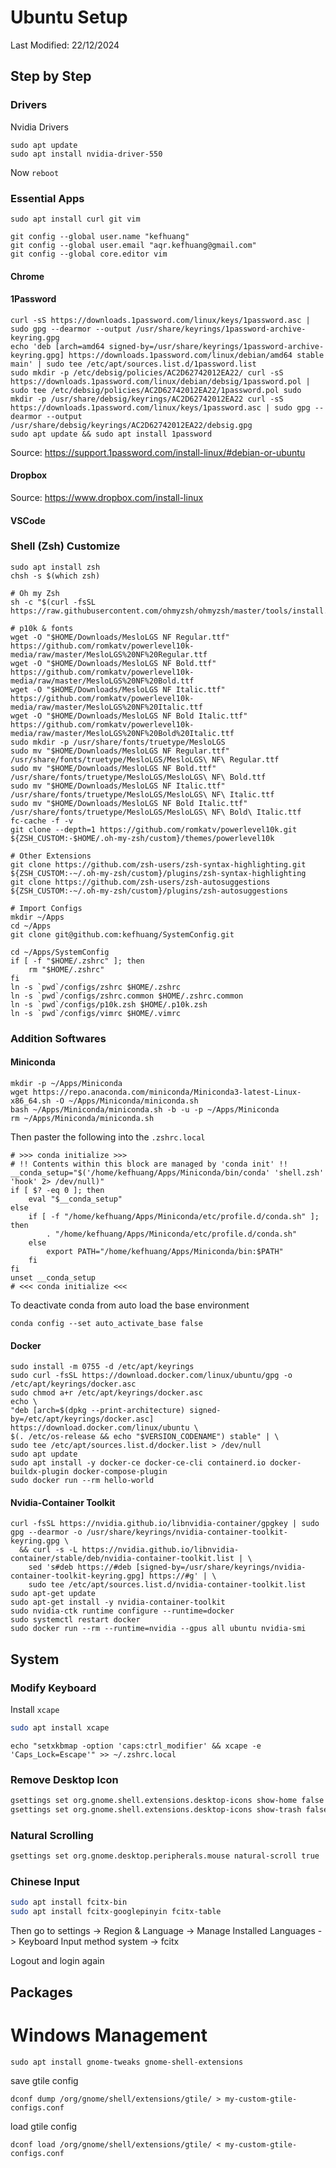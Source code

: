 # Ubuntu Setup
Last Modified: 22/12/2024

## Step by Step

### Drivers
Nvidia Drivers
```
sudo apt update
sudo apt install nvidia-driver-550
```
Now `reboot`

### Essential Apps
```
sudo apt install curl git vim

git config --global user.name "kefhuang"
git config --global user.email "aqr.kefhuang@gmail.com"
git config --global core.editor vim
```

#### Chrome
#### 1Password
```
curl -sS https://downloads.1password.com/linux/keys/1password.asc | sudo gpg --dearmor --output /usr/share/keyrings/1password-archive-keyring.gpg
echo 'deb [arch=amd64 signed-by=/usr/share/keyrings/1password-archive-keyring.gpg] https://downloads.1password.com/linux/debian/amd64 stable main' | sudo tee /etc/apt/sources.list.d/1password.list
sudo mkdir -p /etc/debsig/policies/AC2D62742012EA22/ curl -sS https://downloads.1password.com/linux/debian/debsig/1password.pol | sudo tee /etc/debsig/policies/AC2D62742012EA22/1password.pol sudo mkdir -p /usr/share/debsig/keyrings/AC2D62742012EA22 curl -sS https://downloads.1password.com/linux/keys/1password.asc | sudo gpg --dearmor --output /usr/share/debsig/keyrings/AC2D62742012EA22/debsig.gpg
sudo apt update && sudo apt install 1password
```
Source: https://support.1password.com/install-linux/#debian-or-ubuntu

#### Dropbox
Source: https://www.dropbox.com/install-linux

#### VSCode


### Shell (Zsh) Customize
```
sudo apt install zsh
chsh -s $(which zsh)

# Oh my Zsh
sh -c "$(curl -fsSL https://raw.githubusercontent.com/ohmyzsh/ohmyzsh/master/tools/install.sh)"

# p10k & fonts
wget -O "$HOME/Downloads/MesloLGS NF Regular.ttf" https://github.com/romkatv/powerlevel10k-media/raw/master/MesloLGS%20NF%20Regular.ttf
wget -O "$HOME/Downloads/MesloLGS NF Bold.ttf" https://github.com/romkatv/powerlevel10k-media/raw/master/MesloLGS%20NF%20Bold.ttf
wget -O "$HOME/Downloads/MesloLGS NF Italic.ttf" https://github.com/romkatv/powerlevel10k-media/raw/master/MesloLGS%20NF%20Italic.ttf
wget -O "$HOME/Downloads/MesloLGS NF Bold Italic.ttf" https://github.com/romkatv/powerlevel10k-media/raw/master/MesloLGS%20NF%20Bold%20Italic.ttf
sudo mkdir -p /usr/share/fonts/truetype/MesloLGS
sudo mv "$HOME/Downloads/MesloLGS NF Regular.ttf" /usr/share/fonts/truetype/MesloLGS/MesloLGS\ NF\ Regular.ttf
sudo mv "$HOME/Downloads/MesloLGS NF Bold.ttf" /usr/share/fonts/truetype/MesloLGS/MesloLGS\ NF\ Bold.ttf
sudo mv "$HOME/Downloads/MesloLGS NF Italic.ttf" /usr/share/fonts/truetype/MesloLGS/MesloLGS\ NF\ Italic.ttf
sudo mv "$HOME/Downloads/MesloLGS NF Bold Italic.ttf" /usr/share/fonts/truetype/MesloLGS/MesloLGS\ NF\ Bold\ Italic.ttf
fc-cache -f -v
git clone --depth=1 https://github.com/romkatv/powerlevel10k.git ${ZSH_CUSTOM:-$HOME/.oh-my-zsh/custom}/themes/powerlevel10k

# Other Extensions
git clone https://github.com/zsh-users/zsh-syntax-highlighting.git ${ZSH_CUSTOM:-~/.oh-my-zsh/custom}/plugins/zsh-syntax-highlighting
git clone https://github.com/zsh-users/zsh-autosuggestions ${ZSH_CUSTOM:-~/.oh-my-zsh/custom}/plugins/zsh-autosuggestions

# Import Configs
mkdir ~/Apps
cd ~/Apps
git clone git@github.com:kefhuang/SystemConfig.git

cd ~/Apps/SystemConfig
if [ -f "$HOME/.zshrc" ]; then
	rm "$HOME/.zshrc"
fi
ln -s `pwd`/configs/zshrc $HOME/.zshrc
ln -s `pwd`/configs/zshrc.common $HOME/.zshrc.common
ln -s `pwd`/configs/p10k.zsh $HOME/.p10k.zsh
ln -s `pwd`/configs/vimrc $HOME/.vimrc

```

### Addition Softwares

#### Miniconda
```
mkdir -p ~/Apps/Miniconda
wget https://repo.anaconda.com/miniconda/Miniconda3-latest-Linux-x86_64.sh -O ~/Apps/Miniconda/miniconda.sh
bash ~/Apps/Miniconda/miniconda.sh -b -u -p ~/Apps/Miniconda
rm ~/Apps/Miniconda/miniconda.sh
```
Then paster the following into the `.zshrc.local`
```
# >>> conda initialize >>>
# !! Contents within this block are managed by 'conda init' !!
__conda_setup="$('/home/kefhuang/Apps/Miniconda/bin/conda' 'shell.zsh' 'hook' 2> /dev/null)"
if [ $? -eq 0 ]; then
    eval "$__conda_setup"
else
    if [ -f "/home/kefhuang/Apps/Miniconda/etc/profile.d/conda.sh" ]; then
        . "/home/kefhuang/Apps/Miniconda/etc/profile.d/conda.sh"
    else
        export PATH="/home/kefhuang/Apps/Miniconda/bin:$PATH"
    fi
fi
unset __conda_setup
# <<< conda initialize <<<
```
To deactivate conda from auto load the base environment
```
conda config --set auto_activate_base false
```

#### Docker
```
sudo install -m 0755 -d /etc/apt/keyrings
sudo curl -fsSL https://download.docker.com/linux/ubuntu/gpg -o /etc/apt/keyrings/docker.asc
sudo chmod a+r /etc/apt/keyrings/docker.asc
echo \
"deb [arch=$(dpkg --print-architecture) signed-by=/etc/apt/keyrings/docker.asc] https://download.docker.com/linux/ubuntu \
$(. /etc/os-release && echo "$VERSION_CODENAME") stable" | \
sudo tee /etc/apt/sources.list.d/docker.list > /dev/null
sudo apt update
sudo apt install -y docker-ce docker-ce-cli containerd.io docker-buildx-plugin docker-compose-plugin
sudo docker run --rm hello-world
```

#### Nvidia-Container Toolkit
```
curl -fsSL https://nvidia.github.io/libnvidia-container/gpgkey | sudo gpg --dearmor -o /usr/share/keyrings/nvidia-container-toolkit-keyring.gpg \
  && curl -s -L https://nvidia.github.io/libnvidia-container/stable/deb/nvidia-container-toolkit.list | \
    sed 's#deb https://#deb [signed-by=/usr/share/keyrings/nvidia-container-toolkit-keyring.gpg] https://#g' | \
    sudo tee /etc/apt/sources.list.d/nvidia-container-toolkit.list
sudo apt-get update
sudo apt-get install -y nvidia-container-toolkit
sudo nvidia-ctk runtime configure --runtime=docker
sudo systemctl restart docker
sudo docker run --rm --runtime=nvidia --gpus all ubuntu nvidia-smi
```


## System

### Modify Keyboard
Install `xcape`
```bash
sudo apt install xcape
```

```
echo "setxkbmap -option 'caps:ctrl_modifier' && xcape -e 'Caps_Lock=Escape'" >> ~/.zshrc.local
```

### Remove Desktop Icon
```bash
gsettings set org.gnome.shell.extensions.desktop-icons show-home false
gsettings set org.gnome.shell.extensions.desktop-icons show-trash false
```

### Natural Scrolling
```bash
gsettings set org.gnome.desktop.peripherals.mouse natural-scroll true
```

### Chinese Input
```bash
sudo apt install fcitx-bin
sudo apt install fcitx-googlepinyin fcitx-table
```
Then go to settings -> Region & Language -> Manage Installed Languages ->
Keyboard Input method system -> fcitx

Logout and login again

## Packages


# Windows Management

```
sudo apt install gnome-tweaks gnome-shell-extensions
```

save gtile config
```
dconf dump /org/gnome/shell/extensions/gtile/ > my-custom-gtile-configs.conf
```


load gtile config
```
dconf load /org/gnome/shell/extensions/gtile/ < my-custom-gtile-configs.conf
```
